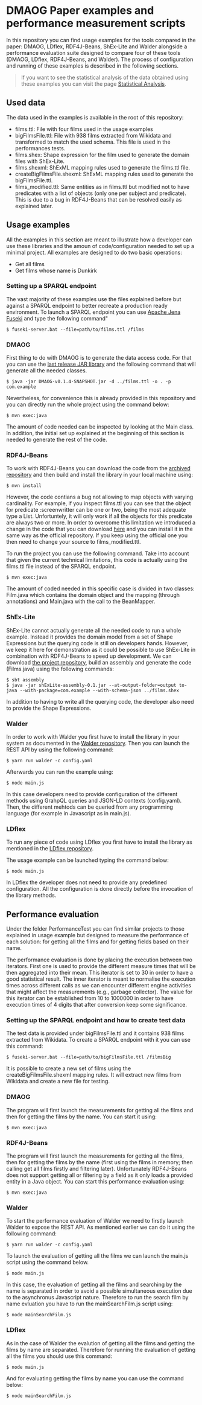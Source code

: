# DMAOG Paper examples and performance measurement scripts
In this repository you can find usage examples for the tools compared in the paper: DMAOG, LDflex, RDF4J-Beans, ShEx-Lite and Walder alongside a performance evaluation suite designed to compare four of these tools (DMAOG, LDflex, RDF4J-Beans, and Walder). The process of configuration and running of these examples is described in the following sections.

> If you want to see the statistical analysis of the data obtained using these examples you can visit the page [Statistical Analysis](StatisticalAnalysis).

## Used data
The data used in the examples is available in the root of this repository:
* films.ttl: File with four films used in the usage examples
* bigFilmsFile.ttl: File with 938 films extracted from Wikidata and transformed to match the used schema. This file is used in the performances tests.
* films.shex: Shape expression for the film used to generate the domain files with ShEx-Lite.
* films.shexml: ShExML mapping rules used to generate the films.ttl file.
* createBigFilmsFile.shexml: ShExML mapping rules used to generate the bigFilmsFile.ttl.
* films_modified.ttl: Same entities as in films.ttl but modified not to have predicates with a list of objects (only one per subject and predicate). This is due to a bug in RDF4J-Beans that can be resolved easily as explained later.

## Usage examples
All the examples in this section are meant to illustrate how a developer can use these libraries and the amoun of code/configuration needed to set up a minimal project. All examples are designed to do two basic operations:
* Get all films
* Get films whose name is Dunkirk

### Setting up a SPARQL endpoint
The vast majority of these examples use the files explained before but against a SPARQL endpoint to better recreate a production ready environment. To launch a SPARQL endpoint you can use [Apache Jena Fuseki](https://jena.apache.org/documentation/fuseki2/) and type the following command"

```
$ fuseki-server.bat --file=path/to/films.ttl /films
```

### DMAOG
First thing to do with DMAOG is to generate the data access code. For that you can use the [last release JAR library](https://github.com/herminiogg/dmaog/releases/tag/v0.1.4) and the following command that will generate all the needed classes.

```
$ java -jar DMAOG-v0.1.4-SNAPSHOT.jar -d ../films.ttl -o . -p com.example
```

Nevertheless, for convenience this is already provided in this repository and you can directly run the whole project using the command below:

```
$ mvn exec:java
```

The amount of code needed can be inspected by looking at the Main class. In addition, the initial set up explained at the beginning of this section is needed to generate the rest of the code.

### RDF4J-Beans
To work with RDF4J-Beans you can download the code from the [archived repository](https://github.com/kburger/rdf4j-beans) and then build and install the library in your local machine using:

```
$ mvn install
```

However, the code contians a bug not allowing to map objects with varying cardinality. For example, if you inspect films.ttl you can see that the object for predicate :screenwritter can be one or two, being the most adequate type a List. Unfortuntely, it will only work if all the objects for this predicate are always two or more. In order to overcome this limitation we introduced a change in the code that you can download [here](https://github.com/herminiogg/rdf4j-beans) and you can install it in the same way as the official repository. If you keep using the official one you then need to change your source to films_modified.ttl.

To run the project you can use the following command. Take into account that given the current technical limitations, this code is actually using the films.ttl file instead of the SPARQL endpoint.

```
$ mvn exec:java
```

The amount of coded needed in this specific case is divided in two classes: Film.java which contains the domain object and the mapping (through annotations) and Main.java with the call to the BeanMapper.

### ShEx-Lite
ShEx-Lite cannot actually generate all the needed code to run a whole example. Instead it provides the domain model from a set of Shape Expressions but the querying code is still on developers hands. However, we keep it here for demonstration as it could be possible to use ShEx-Lite in combination with RDF4J-Beans to speed up development. We can download [the project repository](https://github.com/weso/shex-lite), build an assembly and generate the code (Films.java) using the following commands:

```
$ sbt assembly
$ java -jar shExLite-assembly-0.1.jar --at-output-folder=output to-java --with-package=com.example --with-schema-json ../films.shex
```
In addition to having to write all the querying code, the developer also need to provide the Shape Expressions.

### Walder
In order to work with Walder you first have to install the library in your system as documented in the [Walder repository](https://github.com/KNowledgeOnWebScale/walder#installation). Then you can launch the REST API by using the following command:

```
$ yarn run walder -c config.yaml
```

Afterwards you can run the example using:

```
$ node main.js
```

In this case developers need to provide configuration of the different methods using GrahpQL queries and JSON-LD contexts (config.yaml). Then, the different mehtods can be queried from any programming language (for example in Javascript as in main.js).

### LDflex
To run any piece of code using LDflex you first have to install the library as mentioned in the [LDflex repository](https://github.com/LDflex/LDflex#installation).

The usage example can be launched typing the command below:

```
$ node main.js
```

In LDflex the developer does not need to provide any predefined configuration. All the configuration is done directly before the invocation of the library methods.

## Performance evaluation
Under the folder PerformanceTest you can find similar projects to those explained in usage example but designed to measure the performance of each solution: for getting all the films and for getting fields based on their name.

The performance evaluation is done by placing the execution between two iterators. First one is used to provide the different measure times that will be then aggregated into their mean. This iterator is set to 30 in order to have a good statistical result. The inner iterator is meant to normalise the execution times across different calls as we can encounter different engine activities that might affect the measurements (e.g., garbage collector). The value for this iterator can be established from 10 to 1000000 in order to have execution times of 4 digits that after conversion keep some significance.

### Setting up the SPARQL endpoint and how to create test data
The test data is provided under bigFilmsFile.ttl and it contains 938 films extracted from Wikidata. To create a SPARQL endpoint with it you can use this command:

```
$ fuseki-server.bat --file=path/to/bigFilmsFile.ttl /filmsBig
```

It is possible to create a new set of films using the createBigFilmsFile.shexml mapping rules. It will extract new films from Wikidata and create a new file for testing.

### DMAOG
The program will first launch the measurements for getting all the films and then for getting the films by the name. You can start it using:

```
$ mvn exec:java
```

### RDF4J-Beans
The program will first launch the measurements for getting all the films, then for getting the films by the name (first using the films in memory; then calling get all films firstly and filtering later). Unfortunately RDF4J-Beans does not support getting all or filtering by a field as it only loads a provided entity in a Java object. You can start this performance evaluation using:

```
$ mvn exec:java
```

### Walder
To start the performance evaluation of Walder we need to firstly launch Walder to expose the REST API. As mentioned earlier we can do it using the following command:

```
$ yarn run walder -c config.yaml
```

To launch the evaluation of getting all the films we can launch the main.js script using the command below. 

```
$ node main.js
```

In this case, the evaluation of getting all the films and searching by the name is separated in order to avoid a possible simultaneous execution due to the asynchronus Javascript nature. Therefore to run the search film by name evluation you have to run the mainSearchFilm.js script using:

```
$ node mainSearchFilm.js
```

### LDflex
As in the case of Walder the evalution of getting all the films and getting the films by name are separated. Therefore for running the evaluation of getting all the films you should use this command:

```
$ node main.js
```

And for evaluating getting the films by name you can use the command below:

```
$ node mainSearchFilm.js
```